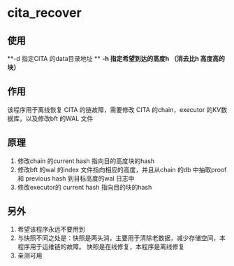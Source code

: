 # cita_recover

## 使用

**-d 指定CITA 的data目录地址 **
**-h 指定希望到达的高度h （消去比h 高度高的块）**

## 作用

该程序用于离线恢复 CITA 的链故障，需要修改 CITA 的chain，executor 的KV数据库，以及修改bft 的WAL 文件

## 原理

1. 修改chain 的current hash 指向目的高度块的hash
2. 修改bft 的wal 的index 文件指向相应的高度，并且从chain 的db 中抽取proof 和 previous hash 到目标高度的wal 日志中
3. 修改executor的 current hash 指向目的块的hash

## 另外

1. 希望该程序永远不要用到
2. 与快照不同之处是：快照是两头消，主要用于清除老数据，减少存储空间，本程序用于运维链的故障。
快照是在线修复，本程序是离线修复
3. 亲测可用
